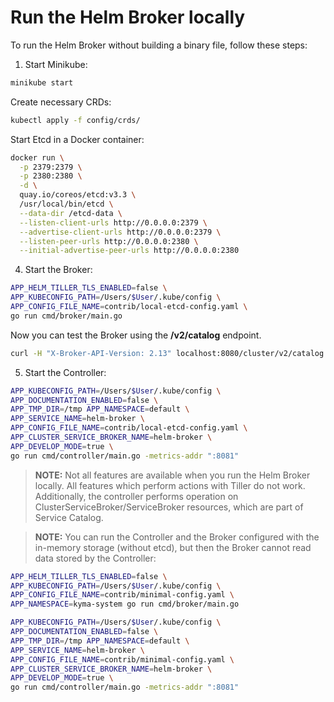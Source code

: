 # Run the Helm Broker locally

To run the Helm Broker without building a binary file, follow these steps:

1. Start Minikube:
```bash
minikube start
```

Create necessary CRDs:
```bash
kubectl apply -f config/crds/
```

Start Etcd in a Docker container:
```bash
docker run \
  -p 2379:2379 \
  -p 2380:2380 \
  -d \
  quay.io/coreos/etcd:v3.3 \
  /usr/local/bin/etcd \
  --data-dir /etcd-data \
  --listen-client-urls http://0.0.0.0:2379 \
  --advertise-client-urls http://0.0.0.0:2379 \
  --listen-peer-urls http://0.0.0.0:2380 \
  --initial-advertise-peer-urls http://0.0.0.0:2380
```

4. Start the Broker:
```bash
APP_HELM_TILLER_TLS_ENABLED=false \
APP_KUBECONFIG_PATH=/Users/$User/.kube/config \
APP_CONFIG_FILE_NAME=contrib/local-etcd-config.yaml \
go run cmd/broker/main.go
```

Now you can test the Broker using the **/v2/catalog** endpoint.

```bash
curl -H "X-Broker-API-Version: 2.13" localhost:8080/cluster/v2/catalog
```

5. Start the Controller:
```bash
APP_KUBECONFIG_PATH=/Users/$User/.kube/config \
APP_DOCUMENTATION_ENABLED=false \
APP_TMP_DIR=/tmp APP_NAMESPACE=default \
APP_SERVICE_NAME=helm-broker \
APP_CONFIG_FILE_NAME=contrib/local-etcd-config.yaml \
APP_CLUSTER_SERVICE_BROKER_NAME=helm-broker \
APP_DEVELOP_MODE=true \
go run cmd/controller/main.go -metrics-addr ":8081"
```

>**NOTE:**  Not all features are available when you run the Helm Broker locally. All features which perform actions with Tiller do not work. Additionally, the controller performs operation on ClusterServiceBroker/ServiceBroker resources, which are part of Service Catalog.

>**NOTE:** You can run the Controller and the Broker configured with the in-memory storage (without etcd), but then the Broker cannot read data stored by the Controller:

```bash
APP_HELM_TILLER_TLS_ENABLED=false \
APP_KUBECONFIG_PATH=/Users/$User/.kube/config \
APP_CONFIG_FILE_NAME=contrib/minimal-config.yaml \
APP_NAMESPACE=kyma-system go run cmd/broker/main.go
```

```bash
APP_KUBECONFIG_PATH=/Users/$User/.kube/config \
APP_DOCUMENTATION_ENABLED=false \
APP_TMP_DIR=/tmp APP_NAMESPACE=default \
APP_SERVICE_NAME=helm-broker \
APP_CONFIG_FILE_NAME=contrib/minimal-config.yaml \
APP_CLUSTER_SERVICE_BROKER_NAME=helm-broker \
APP_DEVELOP_MODE=true \
go run cmd/controller/main.go -metrics-addr ":8081"
```
